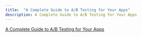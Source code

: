 ```yaml
---
title:  "A Complete Guide to A/B Testing for Your Apps"
description: A Complete Guide to A/B Testing for Your Apps
---
```


[A Complete Guide to A/B Testing for Your Apps]


[A Complete Guide to A/B Testing for Your Apps]: https://appdevelopmentcompanyblog.wordpress.com/2016/04/29/a-complete-guide-to-ab-testing-for-your-apps/


